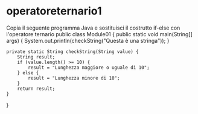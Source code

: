 # operatoreternario1
Copia il seguente programma Java e sostituisci il costrutto if-else con l'operatore ternario
public class Module01 {
    public static void main(String[] args) {
        System.out.println(checkString("Questa è una stringa"));
    }

    private static String checkString(String value) {
        String result;
        if (value.length() >= 10) {
            result = "Lunghezza maggiore o uguale di 10";
        } else {
            result = "Lunghezza minore di 10";
        }
        return result;
    }
}

